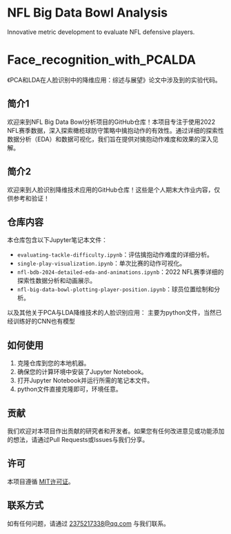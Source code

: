 # NFL Big Data Bowl Analysis
Innovative metric development to evaluate NFL defensive players.

# Face_recognition_with_PCALDA
《PCA和LDA在人脸识别中的降维应用：综述与展望》论文中涉及到的实验代码。

## 简介1

欢迎来到NFL Big Data Bowl分析项目的GitHub仓库！本项目专注于使用2022 NFL赛季数据，深入探索橄榄球防守策略中擒抱动作的有效性。通过详细的探索性数据分析（EDA）和数据可视化，我们旨在提供对擒抱动作难度和效果的深入见解。

## 简介2

欢迎来到人脸识别降维技术应用的GitHub仓库！这些是个人期末大作业内容，仅供参考和验证！

## 仓库内容

本仓库包含以下Jupyter笔记本文件：

- `evaluating-tackle-difficulty.ipynb`：评估擒抱动作难度的详细分析。
- `single-play-visualization.ipynb`：单次比赛的动作可视化。
- `nfl-bdb-2024-detailed-eda-and-animations.ipynb`：2022 NFL赛季详细的探索性数据分析和动画展示。
- `nfl-big-data-bowl-plotting-player-position.ipynb`：球员位置绘制和分析。

以及其他关于PCA与LDA降维技术的人脸识别应用：
主要为python文件，当然已经训练好的CNN也有模型

## 如何使用

1. 克隆仓库到您的本地机器。
2. 确保您的计算环境中安装了Jupyter Notebook。
3. 打开Jupyter Notebook并运行所需的笔记本文件。
4. python文件直接克隆即可，环境任意。
## 贡献

我们欢迎对本项目作出贡献的研究者和开发者。如果您有任何改进意见或功能添加的想法，请通过Pull Requests或Issues与我们分享。

## 许可

本项目遵循 [MIT许可证](LICENSE)。

## 联系方式

如有任何问题，请通过 [2375217338@qq.com](mailto:2375217338@qq.com)  与我们联系。

